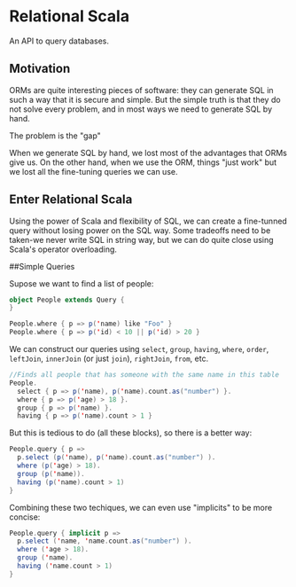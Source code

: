 Relational Scala
================

An API to query databases.

## Motivation
ORMs are quite interesting pieces of software: they can generate SQL in such a way that it is secure and simple. But the simple truth is that they do not solve every problem, and in most ways we need to generate SQL by hand.

The problem is the "gap"

When we generate SQL by hand, we lost most of the advantages that ORMs give us. On the other hand, when we use the ORM, things "just work" but we lost all the fine-tuning queries we can use.

## Enter Relational Scala
Using the power of Scala and flexibility of SQL, we can create a fine-tunned query without losing power on the SQL way. Some tradeoffs need to be taken-we never write SQL in string way, but we can do quite close using Scala's operator overloading.

##Simple Queries

Supose we want to find a list of people:

```scala
object People extends Query {
}

People.where { p => p('name) like "Foo" }
People.where { p => p('id) < 10 || p('id) > 20 }

```

We can construct our queries using `select`, `group`, `having`, `where`, `order`, `leftJoin`, `innerJoin` (or just `join`), `rightJoin`, `from`, etc.

```scala
//Finds all people that has someone with the same name in this table
People.
  select { p => p('name), p('name).count.as("number") }.
  where { p => p('age) > 18 }.
  group { p => p('name) }.
  having { p => p('name).count > 1 }
```

But this is tedious to do (all these blocks), so there is a better way:

```scala
People.query { p =>
  p.select (p('name), p('name).count.as("number") ).
  where (p('age) > 18).
  group (p('name)).
  having (p('name).count > 1)
}
```

Combining these two techiques, we can even use "implicits" to be more concise:

```scala
People.query { implicit p =>
  p.select ('name, 'name.count.as("number") ).
  where ('age > 18).
  group ('name).
  having ('name.count > 1)
}
```
